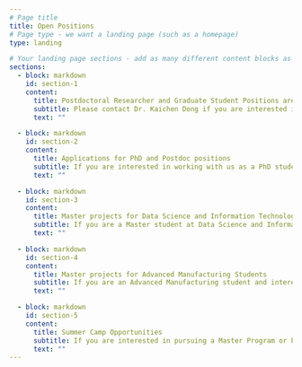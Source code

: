 ```yaml
---
# Page title
title: Open Positions
# Page type - we want a landing page (such as a homepage)
type: landing

# Your landing page sections - add as many different content blocks as you like
sections:
  - block: markdown
    id: section-1
    content:
      title: Postdoctoral Researcher and Graduate Student Positions are available!
      subtitle: Please contact Dr. Kaichen Dong if you are interested in our research and majoring in physics, materials science, instrument science, mechanical engineering, electrical engineering, thermal engineering, optics, and telecommunications. We are looking for new group members with passion, talent, and grit!
      text: ""

  - block: markdown
    id: section-2
    content:
      title: Applications for PhD and Postdoc positions
      subtitle: If you are interested in working with us as a PhD student or postdoc, please send an email to Dr. Kaichen Dong. State briefly why you are interested and attach a CV. No need for a separate cover letter or certificates. Important: please insert "Application PhD" or "Application Postdoc" in the subject line.
      text: ""

  - block: markdown
    id: section-3
    content:
      title: Master projects for Data Science and Information Technology students
      subtitle: If you are a Master student at Data Science and Information Technology looking for a Master project, contact Dr. Kaichen Dong (or any group member) via email or stop by his office.
      text: ""

  - block: markdown
    id: section-4
    content:
      title: Master projects for Advanced Manufacturing Students
      subtitle: If you are an Advanced Manufacturing student and interested in working with us, please contact Dr. Kaichen Dong (or any group member) via email or stop by his office.
      text: ""

  - block: markdown
    id: section-5
    content:
      title: Summer Camp Opportunities
      subtitle: If you are interested in pursuing a Master Program or Ph.D Program via Summer Camp, there might be some useful links:
      text: ""
---
```


